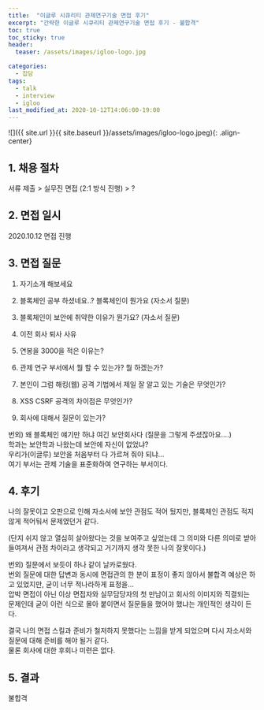 ```yaml
---
title:  "이글루 시큐리티 관제연구기술 면접 후기"
excerpt: "간략한 이글루 시큐리티 관제연구기술 면접 후기 - 불합격"
toc: true
toc_sticky: true
header:
  teaser: /assets/images/igloo-logo.jpg

categories:
  - 잡담
tags:
  - talk
  - interview
  - igloo
last_modified_at: 2020-10-12T14:06:00-19:00
---
```


![]({{ site.url }}{{ site.baseurl }}/assets/images/igloo-logo.jpeg){: .align-center}   

## 1. 채용 절차  
서류 제출 > 실무진 면접 (2:1 방식 진행) > ?

## 2. 면접 일시  
2020.10.12  면접 진행 

## 3. 면접 질문  

1. 자기소개 해보세요  

2. 블록체인 공부 하셨네요..? 블록체인이 뭔가요 (자소서 질문)  

3. 블록체인이 보안에 취약한 이유가 뭔가요? (자소서 질문)  

4. 이전 회사 퇴사 사유  

5. 연봉을 3000을 적은 이유는?  

6. 관제 연구 부서에서 뭘 할 수 있는가? 뭘 하겠는가?  

7. 본인이 그럼 해킹(웹) 공격 기법에서 제일 잘 알고 있는 기술은 무엇인가?  

8. XSS CSRF 공격의 차이점은 무엇인가?  

9. 회사에 대해서 질문이 있는가?   
  

번외) 왜 블록체인 얘기만 하냐 여긴 보안회사다 (질문을 그렇게 주셨잖아요....)    
학과는 보안학과 나왔는데 보안에 자신이 없었냐?  
우리가(이글루) 보안을 처음부터 다 가르쳐 줘야 되냐...  
여기 부서는 관제 기술을 표준화하여 연구하는 부서이다.    

## 4. 후기
나의 잘못이고 오판으로 인해 자소서에 보안 관점도 적어 뒀지만, 블록체인 관점도 적지 않게 적어둬서 문제였던거 같다.  

(단지 쉬지 않고 열심히 살아왔다는 것을 보여주고 싶었는데 그 의미와 다른 의미로 받아 들여져서 관점 차이라고 생각되고 거기까지 생각 못한 나의 잘못이다.)  
  
번외) 질문에서 보듯이 하나 같이 날카로웠다.  
번외 질문에 대한 답변과 동시에 면접관의 한 분이 표정이 좋지 않아서 불합격 예상은 하고 있었지만, 굳이 너무 적나라하게 표정을...  
압박 면접이 아닌 이상 면접자와 실무담당자의 첫 만남이고 회사의 이미지와 직결되는 문제인데 굳이 이런 식으로 몰아 붙이면서 질문들을 했어야 했냐는 개인적인 생각이 든다.  
  
결국 나의 면접 스킬과 준비가 철저하지 못했다는 느낌을 받게 되었으며 다시 자소서와 질문에 대해 준비를 해야 될거 같다.  
물론 회사에 대한 후회나 미련은 없다.  
   


## 5. 결과
불합격


